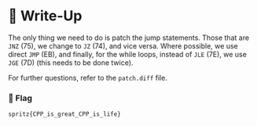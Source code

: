 # 🔑 Write-Up

The only thing we need to do is patch the jump statements. Those that are `JNZ` (75), we change to `JZ` (74), and vice versa. Where possible, we use direct `JMP` (EB), and finally, for the while loops, instead of `JLE` (7E), we use `JGE` (7D) (this needs to be done twice).

For further questions, refer to the `patch.diff` file.


### 🚩 Flag 

```plain
spritz{CPP_is_great_CPP_is_life}
```